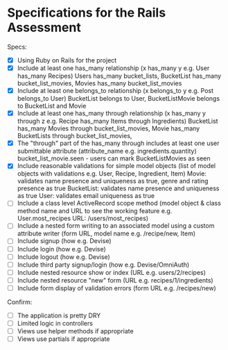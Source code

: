 # Specifications for the Rails Assessment

Specs:
- [x] Using Ruby on Rails for the project
- [x] Include at least one has_many relationship (x has_many y e.g. User has_many Recipes)
      Users has_many bucket_lists, BucketList has_many bucket_list_movies, Movies has_many bucket_list_movies
- [x] Include at least one belongs_to relationship (x belongs_to y e.g. Post belongs_to User)
      BucketList belongs to User, BucketListMovie belongs to BucketList and Movie
- [x] Include at least one has_many through relationship (x has_many y through z e.g. Recipe has_many Items through Ingredients)
      BucketList has_many Movies through bucket_list_movies, Movie has_many BucketLists through bucket_list_movies,
- [x] The "through" part of the has_many through includes at least one user submittable attribute (attribute_name e.g. ingredients.quantity)
      bucket_list_movie.seen - users can mark BucketListMovies as seen
- [x] Include reasonable validations for simple model objects (list of model objects with validations e.g. User, Recipe, Ingredient, Item)
    Movie: validates name presence and uniqueness as true, genre and rating presence as true
    BucketList: validates name presence and uniqueness as true
    User: validates email uniqueness as true
- [ ] Include a class level ActiveRecord scope method (model object & class method name and URL to see the working feature e.g. User.most_recipes URL: /users/most_recipes)
- [ ] Include a nested form writing to an associated model using a custom attribute writer (form URL, model name e.g. /recipe/new, Item)
- [ ] Include signup (how e.g. Devise)
- [ ] Include login (how e.g. Devise)
- [ ] Include logout (how e.g. Devise)
- [ ] Include third party signup/login (how e.g. Devise/OmniAuth)
- [ ] Include nested resource show or index (URL e.g. users/2/recipes)
- [ ] Include nested resource "new" form (URL e.g. recipes/1/ingredients)
- [ ] Include form display of validation errors (form URL e.g. /recipes/new)

Confirm:
- [ ] The application is pretty DRY
- [ ] Limited logic in controllers
- [ ] Views use helper methods if appropriate
- [ ] Views use partials if appropriate
